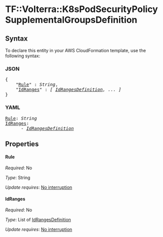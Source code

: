 # TF::Volterra::K8sPodSecurityPolicy SupplementalGroupsDefinition

## Syntax

To declare this entity in your AWS CloudFormation template, use the following syntax:

### JSON

<pre>
{
    "<a href="#rule" title="Rule">Rule</a>" : <i>String</i>,
    "<a href="#idranges" title="IdRanges">IdRanges</a>" : <i>[ <a href="idrangesdefinition.md">IdRangesDefinition</a>, ... ]</i>
}
</pre>

### YAML

<pre>
<a href="#rule" title="Rule">Rule</a>: <i>String</i>
<a href="#idranges" title="IdRanges">IdRanges</a>: <i>
      - <a href="idrangesdefinition.md">IdRangesDefinition</a></i>
</pre>

## Properties

#### Rule

_Required_: No

_Type_: String

_Update requires_: [No interruption](https://docs.aws.amazon.com/AWSCloudFormation/latest/UserGuide/using-cfn-updating-stacks-update-behaviors.html#update-no-interrupt)

#### IdRanges

_Required_: No

_Type_: List of <a href="idrangesdefinition.md">IdRangesDefinition</a>

_Update requires_: [No interruption](https://docs.aws.amazon.com/AWSCloudFormation/latest/UserGuide/using-cfn-updating-stacks-update-behaviors.html#update-no-interrupt)

